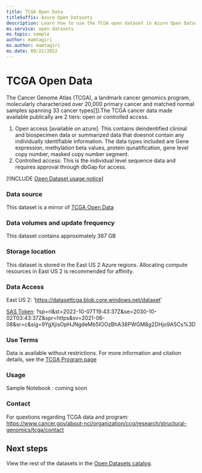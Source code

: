 ```yaml
---
title: TCGA Open Data
titleSuffix: Azure Open Datasets
description: Learn how to use the TCGA open dataset in Azure Open Datasets.
ms.service: open-datasets
ms.topic: sample
author: mamtagiri
ms.author: mamtagiri
ms.date: 09/22/2022
---
```


# TCGA Open Data

The Cancer Genome Atlas (TCGA), a landmark cancer genomics program, molecularly characterized over 20,000 primary cancer and matched normal samples spanning 33 cancer types[[1]](https://www.cancer.gov/about-nci/organization/ccg/research/structural-genomics/tcga).The TCGA cancer data made available publically are 2 tiers: open or controlled access. 

1. Open access [available on azure]: This contains deindentified clininal and biospecimen data or summarized data that doesnot contain any individually identifiable information. The data types included are Gene expression, methylation beta values, protein qunatification, gene level copy number, masked copy number segment.
2. Controlled access: This is the individual level sequence data and requires approval through dbGap for access.

[!INCLUDE [Open Dataset usage notice](../../includes/open-datasets-usage-note.md)]

### Data source

This dataset is a mirror of [TCGA Open Data](https://portal.gdc.cancer.gov/repository?facetTab=files&filters=%7B%22op%22%3A%22and%22%2C%22content%22%3A%5B%7B%22op%22%3A%22in%22%2C%22content%22%3A%7B%22field%22%3A%22cases.project.program.name%22%2C%22value%22%3A%5B%22TCGA%22%5D%7D%7D%2C%7B%22op%22%3A%22in%22%2C%22content%22%3A%7B%22field%22%3A%22files.access%22%2C%22value%22%3A%5B%22open%22%5D%7D%7D%2C%7B%22op%22%3A%22in%22%2C%22content%22%3A%7B%22field%22%3A%22files.data_type%22%2C%22value%22%3A%5B%22Allele-specific%20Copy%20Number%20Segment%22%2C%22Biospecimen%20Supplement%22%2C%22Clinical%20Supplement%22%2C%22Copy%20Number%20Segment%22%2C%22Gene%20Expression%20Quantification%22%2C%22Gene%20Level%20Copy%20Number%22%2C%22Isoform%20Expression%20Quantification%22%2C%22Masked%20Copy%20Number%20Segment%22%2C%22Masked%20Intensities%22%2C%22Masked%20Somatic%20Mutation%22%2C%22Methylation%20Beta%20Value%22%2C%22Protein%20Expression%20Quantification%22%2C%22miRNA%20Expression%20Quantification%22%5D%7D%7D%5D%7D)

### Data volumes and update frequency

This dataset contains approximately 387 GB

### Storage location

This dataset is stored in the East US 2 Azure regions. Allocating compute resources in East US 2 is recommended for affinity.

### Data Access

East US 2: 'https://datasettcga.blob.core.windows.net/dataset'

[SAS Token](../storage/common/storage-sas-overview.md): ?sp=rl&st=2022-10-07T19:43:37Z&se=2030-10-02T03:43:37Z&spr=https&sv=2021-06-08&sr=c&sig=9YgXjisOpHJNgdeMb5lOOzBhA38PWGM8g2DHjo9A5Cs%3D


### Use Terms

Data is available without restrictions. For more information and citation details, see the [TCGA Program page](https://www.cancer.gov/about-nci/organization/ccg/research/structural-genomics/tcga/using-tcga/citing-tcga)

### Usage

Sample Notebook : coming soon


### Contact

For questions regarding TCGA data and program: https://www.cancer.gov/about-nci/organization/ccg/research/structural-genomics/tcga/contact

## Next steps

View the rest of the datasets in the [Open Datasets catalog](dataset-catalog.md).
